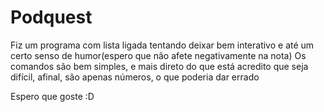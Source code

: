 # Podquest

Fiz um programa com lista ligada tentando deixar bem interativo e até um certo senso de humor(espero que não afete negativamente na nota)
Os comandos são bem simples, e mais direto do que está acredito que seja difícil, afinal, são apenas números, o que poderia dar errado

Espero que goste :D
